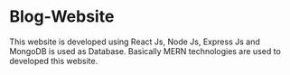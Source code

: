 # Blog-Website
This website is developed using React Js, Node Js, Express Js and MongoDB is used as Database. Basically MERN technologies are used to developed this website.
